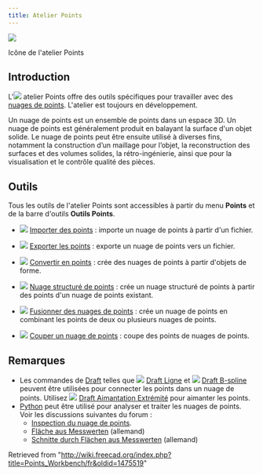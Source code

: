 ```yaml
---
title: Atelier Points
---
```


![](/images/Workbench_Points.svg)

Icône de l'atelier Points

## Introduction

L'![](/images/Workbench_Points.svg) atelier Points offre des outils spécifiques pour travailler avec des [nuages de points](<https://fr.wikipedia.org/wiki/Nuage_de_points_(g%C3%A9om%C3%A9trie)>). L'atelier est toujours en développement.

Un nuage de points est un ensemble de points dans un espace 3D. Un nuage de points est généralement produit en balayant la surface d'un objet solide. Le nuage de points peut être ensuite utilisé à diverses fins, notamment la construction d’un maillage pour l’objet, la reconstruction des surfaces et des volumes solides, la rétro-ingénierie, ainsi que pour la visualisation et le contrôle qualité des pièces.

## Outils

Tous les outils de l'atelier Points sont accessibles à partir du menu **Points** et de la barre d'outils **Outils Points**.

- ![](/images/Points_Import.svg) [Importer des points](/Points_Import/fr "Points Import/fr") : importe un nuage de points à partir d'un fichier.

- ![](/images/Points_Export.svg) [Exporter les points](/Points_Export/fr "Points Export/fr") : exporte un nuage de points vers un fichier.

- ![](/images/Points_Convert.svg) [Convertir en points](/Points_Convert/fr "Points Convert/fr") : crée des nuages de points à partir d'objets de forme.

- ![](/images/Points_Structure.svg) [Nuage structuré de points](/Points_Structure/fr "Points Structure/fr") : crée un nuage structuré de points à partir des points d'un nuage de points existant.

- ![](/images/Points_Merge.svg) [Fusionner des nuages de points](/Points_Merge/fr "Points Merge/fr") : crée un nuage de points en combinant les points de deux ou plusieurs nuages de points.

- ![](/images/Points_PolyCut.svg) [Couper un nuage de points](/Points_PolyCut/fr "Points PolyCut/fr") : coupe des points de nuages de points.

## Remarques

- Les commandes de [Draft](/Draft_Workbench/fr "Draft Workbench/fr") telles que ![](/images/Draft_Line.svg) [Draft Ligne](/Draft_Line/fr "Draft Line/fr") et ![](/images/Draft_BSpline.svg) [Draft B-spline](/Draft_BSpline/fr "Draft BSpline/fr") peuvent être utilisées pour connecter les points dans un nuage de points. Utilisez ![](/images/Draft_Snap_Endpoint.svg) [Draft Aimantation Extrémité](/Draft_Snap_Endpoint/fr "Draft Snap Endpoint/fr") pour aimanter les points.
- [Python](/Python/fr "Python/fr") peut être utilisé pour analyser et traiter les nuages de points. Voir les discussions suivantes du forum :
  - [Inspection du nuage de points](http://forum.freecadweb.org/viewtopic.php?f=3&t=16098).
  - [Fläche aus Messwerten](http://forum.freecadweb.org/viewtopic.php?f=13&t=15988) (allemand)
  - [Schnitte durch Flächen aus Messwerten](http://forum.freecadweb.org/viewtopic.php?f=13&t=16103) (allemand)

Retrieved from "<http://wiki.freecad.org/index.php?title=Points_Workbench/fr&oldid=1475519>"
